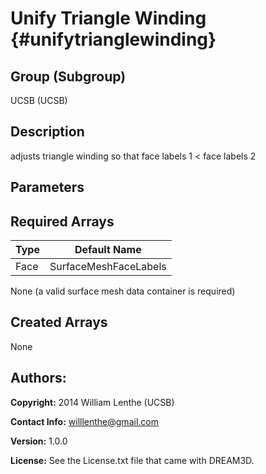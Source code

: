 Unify Triangle Winding {#unifytrianglewinding}
=====

## Group (Subgroup) ##
UCSB (UCSB)


## Description ##
adjusts triangle winding so that face labels 1 < face labels 2

## Parameters ##

## Required Arrays ##
| Type | Default Name |
|------|--------------|
| Face | SurfaceMeshFaceLabels |

None (a valid surface mesh data container is required)


## Created Arrays ##

None


## Authors: ##

**Copyright:** 2014 William Lenthe (UCSB)

**Contact Info:** willlenthe@gmail.com

**Version:** 1.0.0

**License:**  See the License.txt file that came with DREAM3D.


